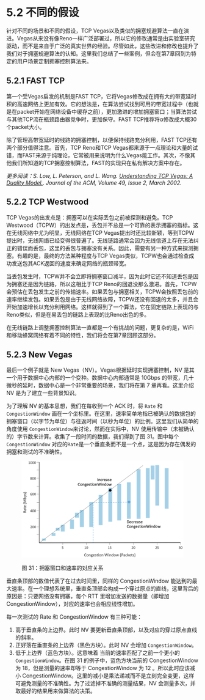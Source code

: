 # 5.2 不同的假设

针对不同的场景和不同的假设，TCP Vegas以及类似的拥塞规避算法一直在演进。Vegas从来没有像Reno一样广泛部署过，所以它的修改通常是由实验室研究驱动，而不是来自于广泛的真实世界的经验。尽管如此，这些改进和修改也提升了我们对于拥塞规避算法的认知。这里我们总结了一些案例，但会在第7章回到为特定的用户场景定制拥塞控制算法来。

## 5.2.1 FAST TCP

第一个受Vegas启发的机制是FAST TCP，它将Vegas修改成在拥有大的带宽延时积的高速网络上更加有效。它的想法是，在算法尝试找到可用的带宽过程中（也就是在packet开始在网络设备中缓存之前），更加激进的增加拥塞窗口；当算法尝试与其他TCP流在瓶颈路由器竞争时，更加保守。FAST TCP推荐将α修改成大概30个packet大小。

除了管理高带宽延时的线路的拥塞控制，以便保持线路充分利用，FAST TCP还有两个部分值得注意。首先，TCP Reno和TCP Vegas都来源于一点理论和大量的试错，而FAST来源于纯理论，它常被用来说明为什么Vegas能工作。其次，不像其他我们所知道的TCP拥塞控制算法，FAST的实现只在私有解决方案中存在。

_更多阅读：S. Low, L. Peterson, and L. Wang._ [_Understanding TCP Vegas: A Duality Model._](https://dl.acm.org/doi/10.1145/506147.506152)_. Journal of the ACM, Volume 49, Issue 2, March 2002._

## 5.2.2 TCP Westwood

TCP Vegas的出发点是：拥塞可以在实际丢包之前被探测和避免。TCP Westwood（TCPW）的出发点是，丢包并不总是一个可靠的表示拥塞的指标。这在无线网络中尤为明显，无线网络在TCP Vegas提出时还比较新颖，等到TCPW提出时，无线网络已经变得很普遍了。无线链路通常会因为无线信道上存在无法纠正的错误而丢包，这里的丢包与拥塞没有关系。因此，需要有另一种方式来探测拥塞。有趣的是，最终的方法某种程度与TCP Vegas类似，TCPW也会通过检查成功发送包其ACK返回的速度来确定网络的瓶颈带宽。

当丢包发生时，TCPW并不会立即将拥塞窗口减半，因为此时它还不知道丢包是因为拥塞还是因为链路，所以这相比于TCP Reno的回退没那么激进。首先，TCPW会预估在丢包发生之前的传输速率。如果丢包与拥塞相关，TCPW会按照丢包前的速率继续发包。如果丢包是由于无线网络故障，TCPW还没有回退的太多，并且会开始加速增长以充分利用网络。这样就得到了一个算法，它在固定链路上表现的与Reno类似，但是在易丢包的链路上表现的比Reno出色的多。

在无线链路上调整拥塞控制算法一直都是一个有挑战的问题，更复杂的是，WiFi和移动蜂窝网络有着不同的特性，我们将会在第7章回顾这部分。

## 5.2.3 New Vegas

最后一个例子就是 New Vegas（NV）。Vegas根据延时实现拥塞控制，NV 是其一个用于数据中心内部的一个变种。数据中心内部通常是 10Gbps 的带宽，几十微秒的延时，数据中心是一个非常重要的场景，我们将在第 7 章再看。这里介绍 NV 是为了建立一些背景知识。

为了理解 NV 的基本思想，我们在每收到一个 ACK 时，将 `Rate` 和 `CongestionWindow` 画在一个坐标里。在这里，速率简单地指已被确认的数据包的拥塞窗口（以字节为单位）与往返时间（以秒为单位）的比例。这里我们从简单的角度使用 `CongestionWindow`来讨论，然而在实际中，NV 使用传输中（未被确认的）字节数来计算。收集了一段时间的数据，我们得到了图 31。图中每个 `CongestionWindow` 对应的`Rate`是一个垂直条而不是一个点，这是因为存在偶发的拥塞和测试的不准确性。

<figure><img src="../.gitbook/assets/image (1) (1) (1) (1) (1) (1) (1) (1) (1).png" alt=""><figcaption><p>图 31：拥塞窗口和速率的对应关系</p></figcaption></figure>

垂直条顶部的数值代表了在过去时间里，同样的 CongestionWindow 能达到的最大速率。在一个理想系统里，垂直条顶部会构成一个穿过原点的直线，这里背后的原因是：只要网络没有拥塞，每个 RTT 里增加发送的数据量（即增加 CongestionWindow），对应的速率也会相应线性增加。

每一次测试的 Rate 和 CongestionWindow 有三种可能：

1. 高于垂直条的上边界。此时 NV 要更新垂直条顶部，以及对应的穿过原点直线的斜率。
2. 正好落在垂直条的上边界（黑色方块）。此时 NV 会增加 `CongestionWindow`。
3. 低于上边界（蓝色方块）。这意味着 当前的速率匹配了之前一个更小的 `CongestionWindow`。在图 31 的例子中，蓝色方块当前的 CongestionWindow 为 18，但是测量的速率却等于 CongestionWindow 为 12 。所以此时应该减小 CongestionWindow。这里的减小是乘法递减而不是立刻完全变更，这样可避免测量的不准确性。为了过滤掉不准确的测量结果，NV 会测量多次，并取最好的结果用来做算法的决策。
